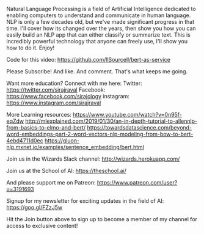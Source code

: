 Natural Language Processing is a field of Artificial Intelligence dedicated to enabling computers to understand and communicate in human language. NLP is only a few decades old, but we've made significant progress in that time. I'll cover how its changed over the years, then show you how you can easily build an NLP app that can either classify or summarize text. This is incredibly powerful technology that anyone can freely use, I'll show you how to do it. Enjoy! 

Code for this video: 
https://github.com/llSourcell/bert-as-service

Please Subscribe! And like. And comment. That's what keeps me going. 

Want more education? Connect with me here:
Twitter: https://twitter.com/sirajraval
Facebook: https://www.facebook.com/sirajology
instagram: https://www.instagram.com/sirajraval

More Learning resources:
https://www.youtube.com/watch?v=0n95f-eqZdw
http://mlexplained.com/2019/01/30/an-in-depth-tutorial-to-allennlp-from-basics-to-elmo-and-bert/
https://towardsdatascience.com/beyond-word-embeddings-part-2-word-vectors-nlp-modeling-from-bow-to-bert-4ebd4711d0ec
https://gluon-nlp.mxnet.io/examples/sentence_embedding/bert.html

Join us in the Wizards Slack channel:
http://wizards.herokuapp.com/

Join us at the School of AI:
https://theschool.ai/

And please support me on Patreon:
https://www.patreon.com/user?u=3191693

Signup for my newsletter for exciting updates in the field of AI:
https://goo.gl/FZzJ5w

Hit the Join button above to sign up to become a member of my channel for access to exclusive content!